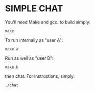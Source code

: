 SIMPLE CHAT
===========

You'll need Make and gcc. to build simply:

    make

To run internally as "user A":

    make a

Run as well as "user B":

    make b

then chat. For instructions, simply:

    ./chat 
